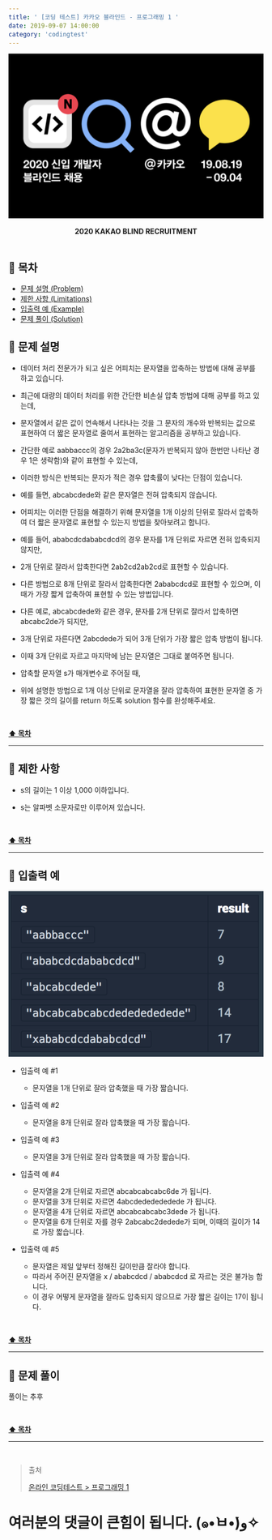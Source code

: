 ```yaml
---
title: ' [코딩 테스트] 카카오 블라인드 - 프로그래밍 1 '
date: 2019-09-07 14:00:00
category: 'codingtest'
---
```


![](../../../../assets/codingtest/kakao/kakao.blind.logo.png)

<center><strong>2020 KAKAO BLIND RECRUITMENT</strong></center>

<br />

## **💎 목차**
  * [문제 설명 (Problem)](#-문제-설명)
  * [제한 사항 (Limitations)](#-제한-사항)
  * [입출력 예 (Example)](#-입출력-예)
  * [문제 풀이 (Solution)](#-문제-풀이)

## **📕 문제 설명**

- 데이터 처리 전문가가 되고 싶은 어피치는 문자열을 압축하는 방법에 대해 공부를 하고 있습니다. 

- 최근에 대량의 데이터 처리를 위한 간단한 비손실 압축 방법에 대해 공부를 하고 있는데, 

- 문자열에서 같은 값이 연속해서 나타나는 것을 그 문자의 개수와 반복되는 값으로 표현하여 더 짧은 문자열로 줄여서 표현하는 알고리즘을 공부하고 있습니다.

- 간단한 예로 aabbaccc의 경우 2a2ba3c(문자가 반복되지 않아 한번만 나타난 경우 1은 생략함)와 같이 표현할 수 있는데, 

- 이러한 방식은 반복되는 문자가 적은 경우 압축률이 낮다는 단점이 있습니다. 

- 예를 들면, abcabcdede와 같은 문자열은 전혀 압축되지 않습니다. 

- 어피치는 이러한 단점을 해결하기 위해 문자열을 1개 이상의 단위로 잘라서 압축하여 더 짧은 문자열로 표현할 수 있는지 방법을 찾아보려고 합니다.

- 예를 들어, ababcdcdababcdcd의 경우 문자를 1개 단위로 자르면 전혀 압축되지 않지만, 

- 2개 단위로 잘라서 압축한다면 2ab2cd2ab2cd로 표현할 수 있습니다. 

- 다른 방법으로 8개 단위로 잘라서 압축한다면 2ababcdcd로 표현할 수 있으며, 이때가 가장 짧게 압축하여 표현할 수 있는 방법입니다.

- 다른 예로, abcabcdede와 같은 경우, 문자를 2개 단위로 잘라서 압축하면 abcabc2de가 되지만, 

- 3개 단위로 자른다면 2abcdede가 되어 3개 단위가 가장 짧은 압축 방법이 됩니다. 

- 이때 3개 단위로 자르고 마지막에 남는 문자열은 그대로 붙여주면 됩니다.

- 압축할 문자열 s가 매개변수로 주어질 때, 

- 위에 설명한 방법으로 1개 이상 단위로 문자열을 잘라 압축하여 표현한 문자열 중 가장 짧은 것의 길이를 return 하도록 solution 함수를 완성해주세요.

<br />

**[⬆ 목차](#-목차)**

---

## **🔖 제한 사항**

- s의 길이는 1 이상 1,000 이하입니다.

- s는 알파벳 소문자로만 이루어져 있습니다.

<br />

**[⬆ 목차](#-목차)**

---

## **📙 입출력 예**

![](../../../../assets/codingtest/kakao/kakao.blind.1.example.png)
<br />

- 입출력 예 #1
    - 문자열을 1개 단위로 잘라 압축했을 때 가장 짧습니다.

-  입출력 예 #2
    - 문자열을 8개 단위로 잘라 압축했을 때 가장 짧습니다.

- 입출력 예 #3
    - 문자열을 3개 단위로 잘라 압축했을 때 가장 짧습니다.

- 입출력 예 #4
    - 문자열을 2개 단위로 자르면 abcabcabcabc6de 가 됩니다.
    - 문자열을 3개 단위로 자르면 4abcdededededede 가 됩니다.
    - 문자열을 4개 단위로 자르면 abcabcabcabc3dede 가 됩니다.
    - 문자열을 6개 단위로 자를 경우 2abcabc2dedede가 되며, 이때의 길이가 14로 가장 짧습니다.

- 입출력 예 #5
    - 문자열은 제일 앞부터 정해진 길이만큼 잘라야 합니다.
    - 따라서 주어진 문자열을 x / ababcdcd / ababcdcd 로 자르는 것은 불가능 합니다.
    - 이 경우 어떻게 문자열을 잘라도 압축되지 않으므로 가장 짧은 길이는 17이 됩니다.

<br />

**[⬆ 목차](#-목차)**

---

## **📘 문제 풀이**

풀이는 추후
<!-- ![](../../../../assets/codingtest/kakao/kakao.blind.1.solution.png) -->
<br />

**[⬆ 목차](#-목차)**

---

<br />

> 출처
>
> <a href="https://programmers.co.kr/tryouts/9846/challenges/33723" target="_blank">온라인 코딩테스트 > 프로그래밍 1</a>

# 여러분의 댓글이 큰힘이 됩니다. (๑•̀ㅂ•́)و✧
